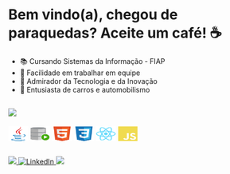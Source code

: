 # Bem vindo(a), chegou de paraquedas? Aceite um café! ☕

- 📚 Cursando Sistemas da Informação - FIAP
- 🤝 Facilidade em trabalhar em equipe
- 🤖 Admirador da Tecnologia e da Inovação
- 🚗 Entusiasta de carros e automobilismo

##

<a href="https://github.com/vitorportelaf">
  <img height="180em" src="https://github-readme-stats.vercel.app/api/top-langs/?username=vitorportelaf&layout=compact&langs_count=16&theme="/>
</a>

<div style="display: inline_block;"><br>
  <img align="center" alt="Vitor-Java" height="30" width="40" src="https://raw.githubusercontent.com/devicons/devicon/master/icons/java/java-original.svg">
  <img align="center" alt="Vitor-SQLDeveloper" height="30" width="40" src="https://raw.githubusercontent.com/devicons/devicon/master/icons/sqldeveloper/sqldeveloper-original.svg">
  <img align="center" alt="Vitor-HTML" height="30" width="40" src="https://raw.githubusercontent.com/devicons/devicon/master/icons/html5/html5-original.svg">
  <img align="center" alt="Vitor-CSS" height="30" width="40" src="https://raw.githubusercontent.com/devicons/devicon/master/icons/css3/css3-original.svg">
  <img align="center" alt="Vitor-React" height="30" width="40" src="https://raw.githubusercontent.com/devicons/devicon/master/icons/react/react-original.svg">
  <img align="center" alt="Vitor-JS" height="30" width="40" src="https://raw.githubusercontent.com/devicons/devicon/master/icons/javascript/javascript-plain.svg">
</div>

##

<div>
<a href="https://instagram.com/_portelavf" target="_blank">
  <img src="https://img.shields.io/badge/Instagram-%23E4405F.svg?style=for-the-badge&logo=instagram&logoColor=white" target="_blank">
</a>
<a href="https://www.linkedin.com/in/vitorportelafantinato/" target="_blank">
  <img src="https://img.shields.io/badge/-LinkedIn-%230077B5.svg?style=for-the-badge&logo=linkedin&logoColor=white" alt="LinkedIn">
</a>
<a href="mailto:vitor.portelafantinato@gmail.com" target="_blank">
    <img src="https://img.shields.io/badge/-Gmail-%23333?style=for-the-badge&logo=gmail&logoColor=white" target="_blank">
</a>
</div>
